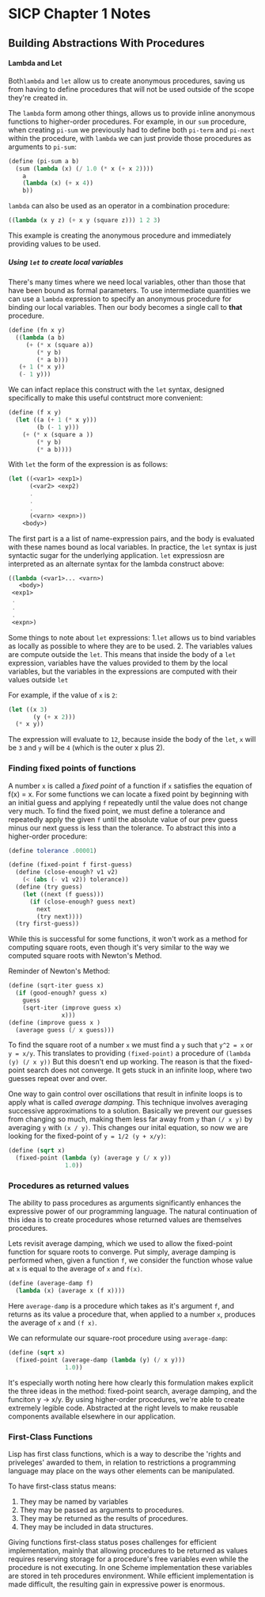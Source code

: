 # SICP Chapter 1 Notes

## Building Abstractions With Procedures

#### Lambda and Let
Both`lambda` and `let` allow us to create anonymous procedures, saving us from 
having to define procedures that will not be used outside of the scope they're 
created in.

The `lambda` form among other things, allows us to provide inline anonymous functions
to higher-order procedures. For example, in our `sum` procedure, when creating 
`pi-sum` we previously had to define both `pi-term` and `pi-next` within the procedure,
with `lambda` we can just provide those procedures as arguments to `pi-sum`:

```scheme
(define (pi-sum a b)
  (sum (lambda (x) (/ 1.0 (* x (+ x 2))))
    a
    (lambda (x) (+ x 4))
    b))
```

`lambda` can also be used as an operator in a combination procedure:
```scheme
((lambda (x y z) (+ x y (square z))) 1 2 3)
```
This example is creating the anonymous procedure and immediately providing values to 
be used.

##### Using `let` to create local variables
There's many times where we need local variables, other than those that have been
bound as formal parameters. To use intermediate quantities we can use a `lambda` 
expression to specify an anonymous procedure for binding our local variables. Then
our body becomes a single call to **that** procedure.

```scheme
(define (fn x y)
  ((lambda (a b)
     (+ (* x (square a))
        (* y b)
        (* a b)))
   (+ 1 (* x y))
   (- 1 y)))
```

We can infact replace this construct with the `let` syntax, designed specifically 
to make this useful contstruct more convenient:

```scheme
(define (f x y)
  (let ((a (+ 1 (* x y)))
        (b (- 1 y)))
    (+ (* x (square a ))
        (* y b)
        (* a b))))
```

With `let` the form of the expression is as follows:

```scheme
(let ((<var1> <exp1>)
      (<var2> <exp2)
      .
      .
      .
      (<varn> <expn>))
    <body>)
```
The first part is a a list of name-expression pairs, and the body is evaluated with 
these names bound as local variables. In practice, the `let` syntax is just syntactic
sugar for the underlying application. `let` expressiosn are interpreted as an alternate
syntax for the lambda construct above:
```scheme
((lambda (<var1>... <varn>)
   <body>)
 <exp1>
 .
 .
 .
 <expn>)
```

Some things to note about `let` expressions:
1.`let` allows us to bind variables as locally as possible to where they are to be used.
2. The variables values are compute outside the `let`. This means that inside the body of
a `let` expression, variables have the values provided to them by the local variables, but
the variables in the expressions are computed with their values outside `let`

For example, if the value of `x` is `2`:
```scheme
(let ((x 3)
       (y (+ x 2)))
  (* x y))
```
The expression will evaluate to `12`, because inside the body of the `let`, `x` will be `3`
and `y` will be `4` (which is the outer x plus 2). 

### Finding fixed points of functions
A number `x` is called a *fixed point* of a function if `x` satisfies the equation of f(x) = x.
For some functions we can locate a fixed point by beginning with an initial guess and applying 
`f` repeatedly until the value does not change very much. To find the fixed point, we must define
a tolerance and repeatedly apply the given `f` until the absolute value of our prev guess minus
our next guess is less than the tolerance. To abstract this into a higher-order procedure:

```scheme
(define tolerance .00001)

(define (fixed-point f first-guess)
  (define (close-enough? v1 v2)
    (< (abs (- v1 v2)) tolerance))
  (define (try guess)
    (let ((next (f guess)))
      (if (close-enough? guess next)
        next
        (try next))))
  (try first-guess))
```

While this is successful for some functions, it won't work as a method for computing square roots,
even though it's very similar to the way we computed square roots with Newton's Method. 

Reminder of Newton's Method:

```scheme
(define (sqrt-iter guess x)
  (if (good-enough? guess x)
    guess
    (sqrt-iter (improve guess x)
               x)))
(define (improve guess x )
  (average guess (/ x guess)))
```

To find the square root of a number `x` we must find a `y` such that `y^2 = x` or `y = x/y`.
This translates to providing `(fixed-point)` a procedure of `(lambda (y) (/ x y))`
But this doesn't end up working. The reason is that the fixed-point search does not
converge. It gets stuck in an infinite loop, where two guesses repeat over and over.

One way to gain control over oscillations that result in infinite loops is to apply
what is called *average damping*. This technique involves averaging successive approximations
to a solution. Basically we prevent our guesses from changing so much, making them less far away
from `y` than `(/ x y)` by averaging `y` with `(x / y)`. This changes our inital equation,
so now we are looking for the fixed-point of `y = 1/2 (y + x/y)`:

```scheme
(define (sqrt x)
  (fixed-point (lambda (y) (average y (/ x y))
                1.0))
```

### Procedures as returned values
The ability to pass procedures as arguments significantly enhances the expressive power 
of our programming language. The natural continuation of this idea is to create procedures 
whose returned values are themselves procedures.

Lets revisit average damping, which we used to allow the fixed-point function for square roots
to converge. Put simply, average damping is performed when, given a function `f`, we consider
the function whose value at `x` is equal to the average of `x` and `f(x)`.

```scheme
(define (average-damp f)
  (lambda (x) (average x (f x))))
```
Here `average-damp` is a procedure which takes as it's argument `f`, and returns as its value a 
procedure that, when applied to a number `x`, produces the average of `x` and `(f x)`.

We can reformulate our square-root procedure using `average-damp`:

```scheme
(define (sqrt x)
  (fixed-point (average-damp (lambda (y) (/ x y)))
                1.0))
```

It's especially worth noting here how clearly this formulation makes explicit the three ideas
in the method: fixed-point search, average damping, and the funciton y -> x/y.
By using higher-order procedures, we're able to create extremely legible code. Abstracted at 
the right levels to make reusable components available elsewhere in our application. 

### First-Class Functions
Lisp has first class functions, which is a way to describe the 'rights and priveleges' awarded 
to them, in relation to restrictions a programming language may place on the ways other elements
can be manipulated.

To have first-class status means:

1. They may be named by variables
2. They may be passed as arguments to procedures.
3. They may be returned as the results of procedures.
4. They may be included in data structures.

Giving functions first-class status poses challenges for efficient implementation, mainly that 
allowing procedures to be returned as values requires reserving storage for a procedure's free
variables even while the procedure is not executing. In one Scheme implementation these variables
are stored in teh procedures environment. While efficient implementation is made difficult, the
resulting gain in expressive power is enormous.
